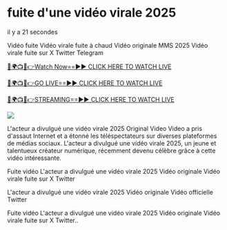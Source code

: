# fuite d'une vidéo virale 2025 #

il y a 21 secondes

Vidéo fuite Vidéo virale fuite à chaud Vidéo originale MMS 2025 Vidéo virale fuite sur X Twitter Telegram

[🔴🌍📺📱👉Watch Now==►► CLICK HERE TO WATCH LIVE](https://t.co/KPp9hykosG)

[🔴🌍📺📱👉GO LIVE==►► CLICK HERE TO WATCH LIVE](https://t.co/KPp9hykosG)

[🔴🌍📺📱👉STREAMING==►► CLICK HERE TO WATCH LIVE](https://t.co/KPp9hykosG)

<a href="https://t.co/KPp9hykosG" rel="nofollow" data-target="animated-image.originalLink"><img src="https://camo.githubusercontent.com/1be82823e85778f8a57db5ea2a2e46822e8721e5be32dc31a466a7df3bb16d49/68747470733a2f2f636c6173736963616c7363686f6f6c6f6662616c6c65746c692e636f6d2f6e686b2f72676273727465672e676966" data-canonical-src="https://classicalschoolofballetli.com/nhk/rgbsrteg.gif" style="max-width: 100%; display: inline-block;" data-target="animated-image.originalImage"></a>

L'acteur a divulgué une vidéo virale 2025 Original Video Video a pris d'assaut Internet et a étonné les téléspectateurs sur diverses plateformes de médias sociaux. L'acteur a divulgué une vidéo virale 2025, un jeune et talentueux créateur numérique, récemment devenu célèbre grâce à cette vidéo intéressante.

Fuite vidéo L'acteur a divulgué une vidéo virale 2025 Vidéo originale Vidéo virale fuite sur X Twitter

L'acteur a divulgué une vidéo virale 2025 Vidéo originale Vidéo officielle Twitter

Fuite vidéo L'acteur a divulgué une vidéo virale 2025 Vidéo originale Vidéo virale fuite sur X Twitter..
